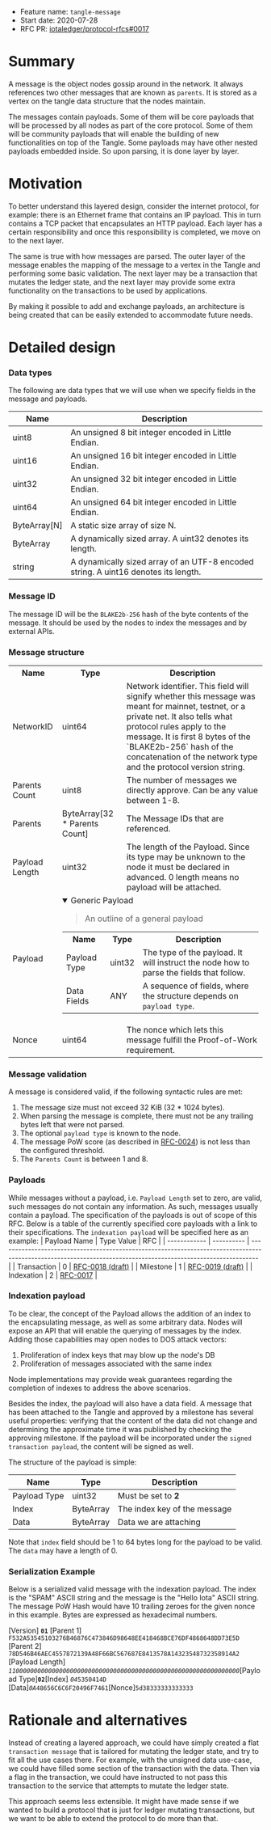 + Feature name: `tangle-message`
+ Start date: 2020-07-28
+ RFC PR: [iotaledger/protocol-rfcs#0017](https://github.com/iotaledger/protocol-rfcs/pull/0017)

# Summary

A message is the object nodes gossip around in the network. It always references two other messages that are known as `parents`. It is stored as a vertex on the tangle data structure that the nodes maintain.

The messages contain payloads. Some of them will be core payloads that will be processed by all nodes as part of the core protocol. Some of them will be community payloads that will enable the building of new functionalities on top of the Tangle. Some payloads may have other nested payloads embedded inside.
So upon parsing, it is done layer by layer.

# Motivation

To better understand this layered design, consider the internet protocol, for example: there is an Ethernet frame that contains an IP payload. This in turn contains a TCP packet that encapsulates an HTTP payload. Each layer has a certain responsibility and once this responsibility is completed, we move on to the next layer.

The same is true with how messages are parsed. The outer layer of the message enables the mapping of the message to a vertex in the Tangle and performing some basic validation. The next layer may be a transaction that mutates the ledger state, and the next layer may provide some extra functionality on the transactions to be used by applications.

By making it possible to add and exchange payloads, an architecture is being created that can be easily extended to accommodate future needs.

# Detailed design

### Data types

The following are data types that we will use when we specify fields in the message and payloads.

| Name   | Description   |
| ------ | ------------- |
| uint8  | An unsigned 8 bit integer encoded in Little Endian. |
| uint16  | An unsigned 16 bit integer encoded in Little Endian. |
| uint32  | An unsigned 32 bit integer encoded in Little Endian. |
| uint64  | An unsigned 64 bit integer encoded in Little Endian. |
| ByteArray[N] | A static size array of size N.   |
| ByteArray | A dynamically sized array. A uint32 denotes its length.   |
| string | A dynamically sized array of an UTF-8 encoded string. A uint16 denotes its length.   |


### Message ID
The message ID will be the `BLAKE2b-256` hash of the byte contents of the message. It should be used by the nodes to index the messages and by external APIs.


### Message structure

<table>
    <tr>
        <th>Name</th>
        <th>Type</th>
        <th>Description</th>
    </tr>
    <tr>
        <td>NetworkID</td>
        <td>uint64</td>
        <td>Network identifier. This field will signify whether this message was meant for mainnet, testnet, or a private net. It also tells what protocol rules apply to the message. It is first 8 bytes of the `BLAKE2b-256` hash of the concatenation of the network type and the protocol version string.</td>
        </tr>
    <tr>
        <td> Parents Count </td>
        <td> uint8</td>
        <td> The number of messages we directly approve. Can be any value between 1-8.</td>
    </tr>
    <tr>
        <td>Parents </td>
        <td>ByteArray[32 * Parents Count]</td>
        <td>The Message IDs that are referenced.</td>
    </tr>
    <tr>
        <td>Payload Length</td>
        <td>uint32</td>
        <td> The length of the Payload. Since its type may be unknown to the node it must be declared in advanced. 0 length means no payload will be attached.</td>
    </tr>
    <tr>
        <td colspan="1">
            Payload
        </td>
        <td colspan="2">
            <details open="true">
                <summary>Generic Payload</summary>
                <blockquote>
                An outline of a general payload
                </blockquote>
                <table>
                    <tr>
                        <th>Name</th>
                        <th>Type</th>
                        <th>Description</th>
                    </tr>
                    <tr>
                        <td>Payload Type</td>
                        <td>uint32</td>
                        <td>
                            The type of the payload. It will instruct the node how to parse the fields that follow.
                        </td>
                    </tr>
                    <tr>
                        <td>Data Fields</td>
                        <td>ANY</td>
                        <td>A sequence of fields, where the structure depends on <code>payload type</code>.</td>
                    </tr>
                </table>
            </details>
    <tr>
        <td>Nonce</td>
        <td>uint64</td>
        <td>The nonce which lets this message fulfill the Proof-of-Work requirement.</td>
    </tr>
</table>

### Message validation

A message is considered valid, if the following syntactic rules are met:

1. The message size must not exceed 32 KiB (32 * 1024 bytes).
2. When parsing the message is complete, there must not be any trailing bytes left that were not parsed.
3. The optional `payload type` is known to the node.
4. The message PoW score (as described in [RFC-0024](https://github.com/iotaledger/protocol-rfcs/blob/master/text/0024-message-pow/0024-message-pow.md)) is not less than the configured threshold.
5. The `Parents Count` is between 1 and 8.


### Payloads

While messages without a payload, i.e. `Payload Length` set to zero, are valid, such messages do not contain any information. As such, messages usually contain a payload. The specification of the payloads is out of scope of this RFC. Below is a table of the currently specified core payloads with a link to their specifications. The `indexation payload` will be specified here as an example:
| Payload Name | Type Value | RFC                                                                                                                                                            |
| ------------ | ---------- | -------------------------------------------------------------------------------------------------------------------------------------------------------------- |
| Transaction  | 0          | [RFC-0018 (draft)](https://github.com/luca-moser/protocol-rfcs/blob/signed-tx-payload/text/0000-signed-transaction-payload/0000-signed-transaction-payload.md) |
| Milestone    | 1          | [RFC-0019 (draft)](https://github.com/jakubcech/protocol-rfcs/blob/jakubcech-milestonepayload/text/0019-milestone-payload/0019-milestone-payload.md)           |
| Indexation   | 2          | [RFC-0017](#indexation-payload)                                                                                                                                |

### Indexation payload

To be clear, the concept of the Payload allows the addition of an index to the encapsulating message, as well as some arbitrary data. Nodes will expose an API that will enable the querying of messages by the index.
Adding those capabilities may open nodes to DOS attack vectors:
1. Proliferation of index keys that may blow up the node's DB
2. Proliferation of messages associated with the same index

Node implementations may provide weak guarantees regarding the completion of indexes to address the above scenarios. 

Besides the index, the payload will also have a data field.
  A message that has been attached to the Tangle and approved by a milestone has several useful properties: verifying that the content of the data did not change and determining the approximate time it was published by checking the approving milestone. If the payload will be incorporated under
  the `signed transaction payload`, the content will be signed as well.


The structure of the payload is simple:

| Name             | Type          | Description               |
| --------         | -----------   | -----------               |
| Payload Type     | uint32        | Must be set to **2**      |
| Index            | ByteArray     | The index key of the message |
| Data             | ByteArray     | Data we are attaching    |

Note that `index` field should be 1 to 64 bytes long for the payload to be valid. The `data` may have a length of 0.


### Serialization Example

Below is a serialized valid message with the indexation payload. The index is the "SPAM" ASCII string and the message is the "Hello Iota"
ASCII string. The message PoW Hash would have 10 trailing zeroes for the given nonce in this example. Bytes are expressed as hexadecimal numbers.

[Version] **`01`** [Parent 1] `F532A53545103276B46876C473846D98648EE418468BCE76DF4868648DD73E5D` [Parent 2] `78D546B46AEC4557872139A48F66BC567687E8413578A14323548732358914A2` [Payload Length]
*`1100000000000000000000000000000000000000000000000000000000000000`*[Payload Type]**`02`**[Index] *`04`*`5350414D` [Data]*`0A`*`48656C6C6F20496F7461`[Nonce]`5d38333333333333`

# Rationale and alternatives

Instead of creating a layered approach, we could have simply created a flat `transaction message` that is tailored for mutating the ledger state, and try to fit all the use cases there. For example, with the unsigned data use-case, we could have filled some section of the transaction with the data. Then via a flag in the transaction, we could have instructed to not pass this transaction to the service that attempts to mutate the ledger state.

This approach seems less extensible. It might have made sense if we wanted to build a protocol that is just for ledger mutating transactions, but we want to be able to extend the protocol to do more than that.
